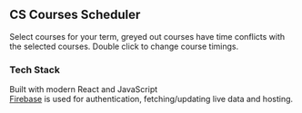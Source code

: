 
## CS Courses Scheduler

Select courses for your term, greyed out courses have time conflicts with the selected courses. 
Double click to change course timings.

### Tech Stack

Built with modern React and JavaScript<br />
[Firebase](https://firebase.google.com/) is used for authentication, fetching/updating live data and hosting.
